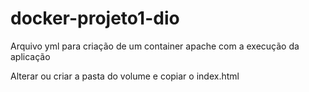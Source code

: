 # docker-projeto1-dio
Arquivo yml para criação de um container apache com a execução da aplicação

Alterar ou criar a pasta do volume e copiar o index.html
